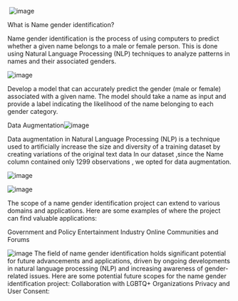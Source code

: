  ![image](https://github.com/anushkasawant/DeepLearning/assets/48886989/b3b7b16d-affd-43e3-8bea-a1c3366579a3)



What is Name gender identification?


Name gender identification is the process of using computers to predict whether a given name belongs to a male or female person. This is done using Natural Language Processing (NLP) techniques to analyze patterns in names and their associated genders.

![image](https://github.com/anushkasawant/DeepLearning/assets/48886989/7829de80-3a44-4a71-aa9a-7a7d638e362a)

Develop a model that can accurately predict the gender (male or female) associated with a given name. The model should take a name as input and provide a label indicating the likelihood of the name belonging to each gender category.

Data Augmentation![image](https://github.com/anushkasawant/DeepLearning/assets/48886989/8b934be3-7556-4dbd-9043-6ef5ad8f7ca3)

Data augmentation in Natural Language Processing (NLP) is a technique used to artificially increase the size and diversity of a training dataset by creating variations of the original text data
In our dataset ,since the Name column contained only 1299 observations , we opted for data augmentation.

![image](https://github.com/anushkasawant/DeepLearning/assets/48886989/9a8a82a1-d6f3-48a8-bace-859ff56d68a9)


![image](https://github.com/anushkasawant/DeepLearning/assets/48886989/179a92e4-19a9-4c4b-a561-69d9aa9ff244)

The scope of a name gender identification project can extend to various domains and applications. Here are some examples of where the project can find valuable applications:

Government and Policy
Entertainment Industry
Online Communities and Forums 



![image](https://github.com/anushkasawant/DeepLearning/assets/48886989/722444b9-6a08-4e7f-9c3e-980827604d46)
The field of name gender identification holds significant potential for future advancements and applications, driven by ongoing developments in natural language processing (NLP) and increasing awareness of gender-related issues. Here are some potential future scopes for the name gender identification project:
Collaboration with LGBTQ+ Organizations
Privacy and User Consent:

